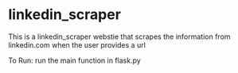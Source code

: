 # linkedin_scraper
This is a linkedin_scraper webstie that scrapes the information from linkedin.com when the user provides a url

To Run: run the main function in flask.py
